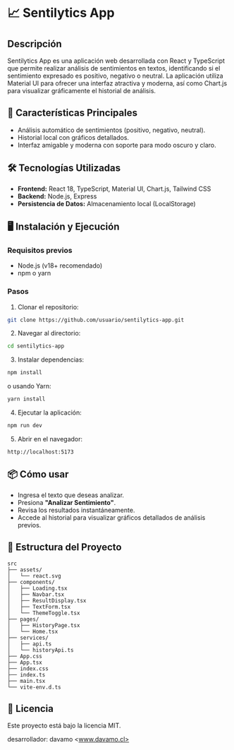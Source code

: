 # 📈 Sentilytics App

## Descripción
Sentilytics App es una aplicación web desarrollada con React y TypeScript que permite realizar análisis de sentimientos en textos, identificando si el sentimiento expresado es positivo, negativo o neutral. La aplicación utiliza Material UI para ofrecer una interfaz atractiva y moderna, así como Chart.js para visualizar gráficamente el historial de análisis.

## 🚀 Características Principales
- Análisis automático de sentimientos (positivo, negativo, neutral).
- Historial local con gráficos detallados.
- Interfaz amigable y moderna con soporte para modo oscuro y claro.

## 🛠️ Tecnologías Utilizadas
- **Frontend:** React 18, TypeScript, Material UI, Chart.js, Tailwind CSS
- **Backend:** Node.js, Express
- **Persistencia de Datos:** Almacenamiento local (LocalStorage)

## 🖥️ Instalación y Ejecución

### Requisitos previos
- Node.js (v18+ recomendado)
- npm o yarn

### Pasos

1. Clonar el repositorio:
```bash
git clone https://github.com/usuario/sentilytics-app.git
```

2. Navegar al directorio:
```bash
cd sentilytics-app
```

3. Instalar dependencias:
```bash
npm install
```

o usando Yarn:

```bash
yarn install
```

4. Ejecutar la aplicación:
```bash
npm run dev
```

5. Abrir en el navegador:
```
http://localhost:5173
```

## 📦 Cómo usar
- Ingresa el texto que deseas analizar.
- Presiona **"Analizar Sentimiento"**.
- Revisa los resultados instantáneamente.
- Accede al historial para visualizar gráficos detallados de análisis previos.

## 📌 Estructura del Proyecto
```
src
├── assets/
│   └── react.svg
├── components/
│   ├── Loading.tsx
│   ├── Navbar.tsx
│   ├── ResultDisplay.tsx
│   ├── TextForm.tsx
│   └── ThemeToggle.tsx
├── pages/
│   ├── HistoryPage.tsx
│   └── Home.tsx
├── services/
│   ├── api.ts
│   └── historyApi.ts
├── App.css
├── App.tsx
├── index.css
├── index.ts
├── main.tsx
└── vite-env.d.ts
```

## 📄 Licencia
Este proyecto está bajo la licencia MIT.

desarrollador:  davamo  <www.davamo.cl> 